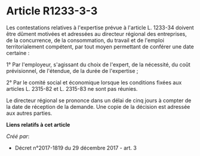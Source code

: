 # Article R1233-3-3

Les contestations relatives à l'expertise prévue à l'article L. 1233-34 doivent être dûment motivées et adressées au
directeur régional des entreprises, de la concurrence, de la consommation, du travail et de l'emploi territorialement
compétent, par tout moyen permettant de conférer une date certaine :

1° Par l'employeur, s'agissant du choix de l'expert, de la nécessité, du coût prévisionnel, de l'étendue, de la durée de
l'expertise ;

2° Par le comité social et économique lorsque les conditions fixées aux articles L. 2315-82 et L. 2315-83 ne sont pas
réunies.

Le directeur régional se prononce dans un délai de cinq jours à compter de la date de réception de la demande. Une copie de
la décision est adressée aux autres parties.

**Liens relatifs à cet article**

_Créé par_:

  - Décret n°2017-1819 du 29 décembre 2017 - art. 3
